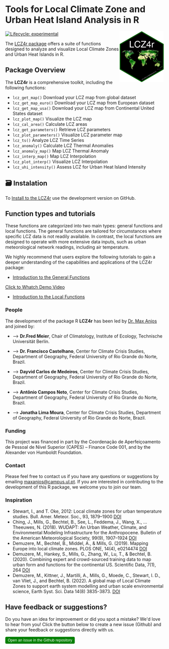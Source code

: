 # Tools for Local Climate Zone and Urban Heat Island Analysis in R

<img align="right" src="https://github.com/ByMaxAnjos/LCZ4r/blob/main/inst/figures/logo.png?raw=true" alt="logo" width="140"> 

  <!-- badges: start -->
  [![Lifecycle: experimental](https://img.shields.io/badge/lifecycle-experimental-orange.svg)](https://lifecycle.r-lib.org/articles/stages.html#experimental)
  <!-- badges: end -->

The [LCZ4r package](https://github.com/ByMaxAnjos/LCZ4r) offers a suite of functions designed to analyze and visualize Local Climate Zones and Urban Heat Islands in R.


## Package Overview

The **LCZ4r** is a comprehensive toolkit, including the following functions: 

* `lcz_get_map()`  Download your LCZ map from global dataset
* `lcz_get_map_euro()` Download your LCZ map from European dataset
* `lcz_get_map_usa()`  Download your LCZ map from Continental United States dataset
* `lcz_plot_map()`  Visualize the LCZ map 
* `lcz_cal_area()`  Calculate LCZ areas 
* `lcz_get_parameters()`  Retrieve LCZ parameters
* `lcz_plot_parameters()`  Visualize LCZ parameter map
* `lcz_ts()`  Analyze LCZ Time Series
* `lcz_anomaly()`  Calculate LCZ Thermal Anomalies
* `lcz_anomaly_map()`  Map LCZ Thermal Anomaly
* `lcz_interp_map()`  Map LCZ Interpolation
* `lcz_plot_interp()`  Visualize LCZ Interpolation
* `lcz_uhi_intensity()`  Assess LCZ for Urban Heat Island Intensity


## 🗃️ Instalation 

To [Install to the LCZ4r](https://bymaxanjos.github.io/LCZ4r/articles/instalation_lcz4r.html) use the development version on GitHub.

## Function types and tutorials 

These functions are categorized into two main types: general functions and local functions. The general functions are tailored for circumstances where specific LCZ data is not readily available. In contrast, the local functions are designed to operate with more extensive data inputs, such as urban meteorological network readings, including air temperature.

We highly recommend that users explore the following tutorials to gain a deeper understanding of the capabilities and applications of the LCZ4r package:

* [Introduction to the General Functions](https://bymaxanjos.github.io/LCZ4r/articles/Introd_general_LCZ4r.html)

[Click to Whatch Demo Video](https://github.com/ByMaxAnjos/LCZ4r/assets/94705218/a534cfaa-37d2-4c1d-8cec-e5e2a17e8806)

* [Introduction to the Local Functions](https://bymaxanjos.github.io/LCZ4r/articles/Introd_local_LCZ4r.html) 


### People

The development of the package R **LCZ4r** has been led by [Dr. Max Anjos](https://www.researchgate.net/profile/Max-Anjos/research) and joined by:

* –> **Dr.Fred Meier**, Chair of Climatology, Institute of Ecology, Technische Universität Berlin.

* –> **Dr. Francisco Castelhano**, Center for Climate Crisis Studies, Department of Geography, Federal University of Rio Grande do Norte, Brazil.

* –> **Dayvid Carlos de Medeiros**, Center for Climate Crisis Studies, Department of Geography, Federal University of Rio Grande do Norte, Brazil.

* –> **Antônio Campos Neto**, Center for Climate Crisis Studies, Department of Geography, Federal University of Rio Grande do Norte, Brazil.

* –> **Jonatha Lima Moura**, Center for Climate Crisis Studies, Department of Geography, Federal University of Rio Grande do Norte, Brazil.


### Funding

This project was financed in part by the Coordenação de Aperfeiçoamento de Pessoal de Nível Superior (CAPES) – Finance Code 001, and by the Alexander von Humboldt Foundation.

### Contact

Please feel free to contact us if you have any questions or suggestions by emailing [maxanjos\@campus.ul.pt](mailto:maxanjos@campus.ul.pt). If you are interested in contributing to the development of this R package, we welcome you to join our team.

### Inspiration

* Stewart, I., and T. Oke, 2012: Local climate zones for urban temperature studies. Bull. Amer. Meteor. Soc., 93, 1879–1900 [DOI](https://doi.org/10.1175/BAMS-D-11-00019.1)
* Ching, J., Mills, G., Bechtel, B., See, L., Feddema, J., Wang, X., … Theeuwes, N. (2018). WUDAPT: An Urban Weather, Climate, and Environmental Modeling Infrastructure for the Anthropocene. Bulletin of the American Meteorological Society, 99(9), 1907–1924 [DOI](https://doi.org/10.1175/BAMS-D-16-0236.1)
* Demuzere, M., Bechtel, B., Middel, A., & Mills, G. (2019). Mapping Europe into local climate zones. PLOS ONE, 14(4), e0214474 [DOI](https://doi.org/10.1371/journal.pone.0214474)
* Demuzere, M., Hankey, S., Mills, G., Zhang, W., Lu, T., & Bechtel, B. (2020). Combining expert and crowd-sourced training data to map urban form and functions for the continental US. Scientific Data, 7(1), 264 [DOI](https://doi.org/10.1038/s41597-020-00605-z)
* Demuzere, M., Kittner, J., Martilli, A., Mills, G., Moede, C., Stewart, I. D., van Vliet, J., and Bechtel, B. (2022). A global map of Local Climate Zones to support earth system modelling and urban scale environmental science, Earth Syst. Sci. Data 14(8) 3835-3873. [DOI](https://doi.org/10.5194/essd-14-3835-2022)

## Have feedback or suggestions?
Do you have an idea for improvement or did you spot a mistake? We'd love to hear from you! Click the button below to create a new issue (Github) and share your feedback or suggestions directly with us.

<button type="button" class="btn" style="background-color: #008000; color: white; padding: .25rem .5rem; font-size: .75rem; border: none; border-radius: .25rem;">
  <a href='https://github.com/ByMaxAnjos/LCZ4r/issues/new' style="text-decoration: none; color: white;">
    Open an issue in the Github repository
  </a>
</button>

